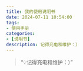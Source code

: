 ```yaml
---
title: 我的使用说明书
date: 2024-07-11 10:54:00
tags:
- 使用手册
categories:
- [说明书]
description: 记得充电和维护：）
---
```

> “💡记得充电和维护：）”